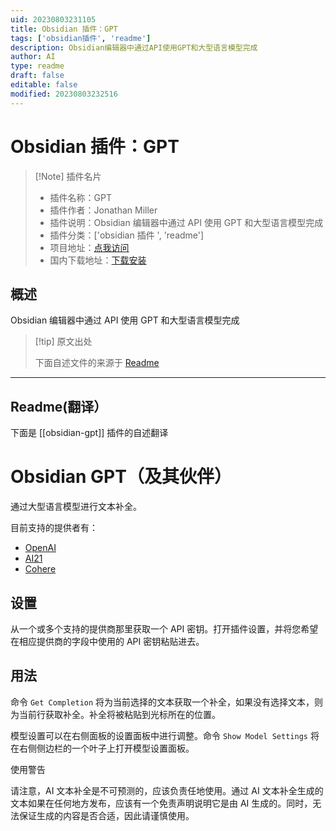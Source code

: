 ```yaml
---
uid: 20230803231105
title: Obsidian 插件：GPT
tags: ['obsidian插件', 'readme']
description: Obsidian编辑器中通过API使用GPT和大型语言模型完成
author: AI
type: readme
draft: false
editable: false
modified: 20230803232516
---
```


# Obsidian 插件：GPT

> [!Note] 插件名片
> - 插件名称：GPT
> - 插件作者：Jonathan Miller
> - 插件说明：Obsidian 编辑器中通过 API 使用 GPT 和大型语言模型完成
> - 插件分类：['obsidian 插件 ', 'readme']
> - 项目地址：[点我访问](https://github.com/jmilldotdev/obsidian-gpt)
> - 国内下载地址：[下载安装](https://pkmer.cn/products/plugin/pluginMarket/?obsidian-gpt)

## 概述

Obsidian 编辑器中通过 API 使用 GPT 和大型语言模型完成

> [!tip] 原文出处
>
>下面自述文件的来源于 [Readme](https://ghproxy.net/https://raw.githubusercontent.com/jmilldotdev/obsidian-gpt/main/README.md)
>

---

## Readme(翻译）

下面是 [[obsidian-gpt]] 插件的自述翻译

# Obsidian GPT（及其伙伴）

通过大型语言模型进行文本补全。

目前支持的提供者有：

- [OpenAI](https://openai.com/api/)
- [AI21](https://studio.ai21.com/overview)
- [Cohere](https://cohere.ai/)

## 设置

从一个或多个支持的提供商那里获取一个 API 密钥。打开插件设置，并将您希望在相应提供商的字段中使用的 API 密钥粘贴进去。

## 用法

命令 `Get Completion` 将为当前选择的文本获取一个补全，如果没有选择文本，则为当前行获取补全。补全将被粘贴到光标所在的位置。

模型设置可以在右侧面板的设置面板中进行调整。命令 `Show Model Settings` 将在右侧侧边栏的一个叶子上打开模型设置面板。

使用警告

请注意，AI 文本补全是不可预测的，应该负责任地使用。通过 AI 文本补全生成的文本如果在任何地方发布，应该有一个免责声明说明它是由 AI 生成的。同时，无法保证生成的内容是否合适，因此请谨慎使用。
